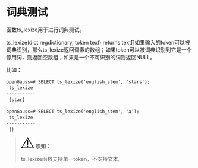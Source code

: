 # 词典测试

函数ts\_lexize用于进行词典测试。

ts\_lexize\(dict regdictionary, token text\) returns text\[\]如果输入的token可以被词典识别，那么ts\_lexize返回词素的数组；如果token可以被词典识别到它是一个停用词，则返回空数组；如果是一个不可识别的词则返回NULL。

比如：

```
openGauss=# SELECT ts_lexize('english_stem', 'stars');
 ts_lexize
-----------
 {star}

openGauss=# SELECT ts_lexize('english_stem', 'a');
 ts_lexize
-----------
 {}
```

>![](public_sys-resources/icon-notice.png) **须知：** 
>
>ts\_lexize函数支持单一token，不支持文本。

